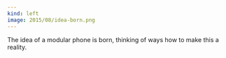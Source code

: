 ```yaml
---
kind: left
image: 2015/08/idea-born.png
---
```


The idea of a modular phone is born, thinking of ways how to make this a reality.
